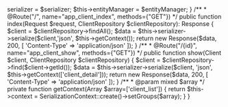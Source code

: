 <?php

namespace App\Controller;

use App\Entity\Client;
use App\Repository\ClientRepository;
use JMS\Serializer\SerializerInterface;
use Doctrine\ORM\EntityManagerInterface;
use JMS\Serializer\SerializationContext;
use Symfony\Component\HttpFoundation\Request;
use Symfony\Component\HttpFoundation\Response;
use Symfony\Component\Routing\Annotation\Route;
use Symfony\Bundle\FrameworkBundle\Controller\AbstractController;

/**
 * @Route("/api/client")
 */
class ClientController extends AbstractController
{
    private $serializer;
    private $entityManager;

    public function __construct(SerializerInterface $serializer, EntityManagerInterface $entityManager)
    {
        $this->serializer = $serializer;
        $this->entityManager = $entityManager;
    }

    /**
     * @Route("/", name="app_client_index", methods={"GET"})
     */
    public function index(Request $request, ClientRepository $clientRepository): Response
    {
        $client = $clientRepository->findAll();
        $data = $this->serializer->serialize($client,'json', $this->getContext());

        return new Response($data, 200, [
            'Content-Type' => 'application/json'
        ]);
    }

    /**
    * @Route("/{id}", name="app_client_show", methods={"GET"})
    */
    public function show(Client $client, ClientRepository $clientRepository)
    {
        $client = $clientRepository->find($client->getId());
        $data = $this->serializer->serialize($client, 'json', $this->getContext(['client_detail']));

        return new Response($data, 200, [
            'Content-Type' => 'application/json'
        ]);
    }
 
    /**
     * @param  mixed $array
     */
    private function getContext(Array $array=['client_list'])
    { 
        return $this->context = SerializationContext::create()->setGroups($array);
    }
}
